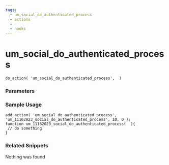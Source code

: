 ```yaml
---
tags: 
  - um_social_do_authenticated_process
  - actions
  - 
  - hooks
---
```

# um\_social\_do\_authenticated\_process

``` php:no-line-numbers
do_action( 'um_social_do_authenticated_process',  )
```
<div class='hook-sep'></div>

### Parameters

<div class='hook-sep'></div>



### Sample Usage

``` php:no-line-numbers
add_action( 'um_social_do_authenticated_process', 'um_11162023_social_do_authenticated_process', 10, 0 );
function um_11162023_social_do_authenticated_process(  ){
 // do something
}
```
<div class='hook-sep'></div>



### Related Snippets

Nothing was found

